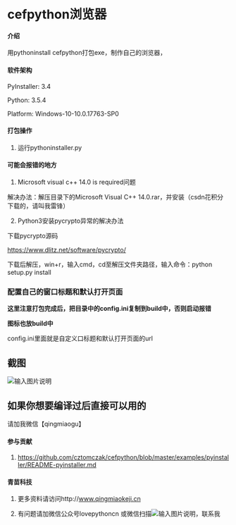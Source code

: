 # cefpython浏览器

#### 介绍
用pythoninstall cefpython打包exe，制作自己的浏览器，

#### 软件架构
 PyInstaller: 3.4

 Python: 3.5.4

 Platform: Windows-10-10.0.17763-SP0


#### 打包操作

1. 运行pythoninstaller.py

#### 可能会报错的地方

1. Microsoft visual c++ 14.0 is required问题

解决办法：解压目录下的Microsoft Visual C++ 14.0.rar，并安装（csdn花积分下载的，请叫我雷锋）

2. Python3安装pycrypto异常的解决办法

下载pycrypto源码

https://www.dlitz.net/software/pycrypto/

下载后解压，win+r，输入cmd，cd至解压文件夹路径，输入命令：python setup.py install

### 配置自己的窗口标题和默认打开页面

 **这里注意打包完成后，把目录中的config.ini复制到build中，否则启动报错** 

 **图标也放build中** 

config.ini里面就是自定义口标题和默认打开页面的url

## 截图
![输入图片说明](https://images.gitee.com/uploads/images/2019/0519/150218_c1c02506_24891.png "微信截图_20190519150151.png")


## 如果你想要编译过后直接可以用的
请加我微信【qingmiaogu】

#### 参与贡献

1. https://github.com/cztomczak/cefpython/blob/master/examples/pyinstaller/README-pyinstaller.md



#### 青苗科技

1. 更多资料请访问http://www.qingmiaokeji.cn

2. 有问题请加微信公众号lovepythoncn
或微信扫描![输入图片说明](https://img-blog.csdnimg.cn/20200607122146933.png "在这里输入图片标题")，联系我